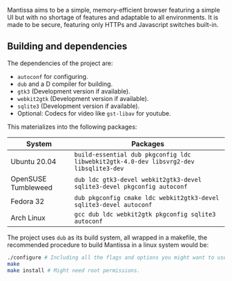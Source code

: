 Mantissa aims to be a simple, memory-efficient browser featuring a simple UI but
with no shortage of features and adaptable to all environments.
It is made to be secure, featuring only HTTPs and Javascript switches built-in.

## Building and dependencies

The dependencies of the project are:

- `autoconf` for configuring.
- `dub` and a D compiler for building.
- `gtk3` (Development version if available).
- `webkit2gtk` (Development version if available).
- `sqlite3` (Development version if available).
- Optional: Codecs for video like `gst-libav` for youtube.

This materializes into the following packages:

| System              | Packages                                                                              |
| ------------------- | ------------------------------------------------------------------------------------- |
| Ubuntu 20.04        | `build-essential dub pkgconfig ldc libwebkit2gtk-4.0-dev libsvrg2-dev libsqlite3-dev` |
| OpenSUSE Tumbleweed | `dub ldc gtk3-devel webkit2gtk3-devel sqlite3-devel pkgconfig autoconf`               |
| Fedora 32           | `dub pkgconfig cmake ldc webkit2gtk3-devel sqlite3-devel autoconf`                    |
| Arch Linux          | `gcc dub ldc webkit2gtk pkgconfig sqlite3 autoconf`                                   |

The project uses `dub` as its build system, all wrapped in a makefile, the
recommended procedure to build Mantissa in a linux system would be:

```bash
./configure # Including all the flags and options you might want to use.
make
make install # Might need root permissions.
```
